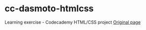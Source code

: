 # cc-dasmoto-htmlcss
Learning exercise - Codecademy HTML/CSS project
[Original page](https://www.codecademy.com/paths/full-stack-engineer-career-path/tracks/fscp-22-developing-websites-locally/modules/wdcp-22-developing-with-css/projects/dasmoto)
